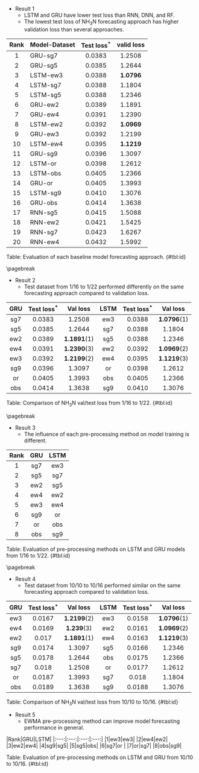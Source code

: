 * Result 1
    * LSTM and GRU have lower test loss than RNN, DNN, and RF.
    * The lowest test loss of NH$_{3}$N forecasting approach has higher validation loss than several approaches.

|Rank|Model-Dataset|Test loss$^{*}$|valid loss |
|:---:|:---|:---:|:---:|
|1|GRU-sg7|0.0383|1.2508|
|2|GRU-sg5|0.0385|1.2644|
|3|LSTM-ew3|0.0388|**1.0796**|
|4|LSTM-sg7|0.0388|1.1804|
|5|LSTM-sg5|0.0388|1.2346|
|6|GRU-ew2|0.0389|1.1891|
|7|GRU-ew4|0.0391|1.2390|
|8|LSTM-ew2|0.0392|**1.0969**|
|9|GRU-ew3|0.0392|1.2199|
|10|LSTM-ew4|0.0395|**1.1219**|
|11|GRU-sg9|0.0396|1.3097|
|12|LSTM-or|0.0398|1.2612|
|13|LSTM-obs|0.0405|1.2366|
|14|GRU-or|0.0405|1.3993|
|15|LSTM-sg9|0.0410|1.3076|
|16|GRU-obs|0.0414|1.3638|
|17|RNN-sg5|0.0415|1.5088|
|18|RNN-ew2|0.0421|1.5425|
|19|RNN-sg7|0.0423|1.6267|
|20|RNN-ew4|0.0432|1.5992|

Table: Evaluation of each baseline model forecasting approach. {#tbl:id}

\pagebreak

* Result 2
    * Test dataset from 1/16 to 1/22 performed differently on the same forecasting approach compared to validation loss.

|GRU|Test loss$^{*}$|Val loss |LSTM|Test loss$^{*}$|Val loss |
|:---:|:---:|:---:|:---:|:---:|:---:|
|sg7	  |0.0383|1.2508|    ew3|	 0.0388|**1.0796**(1)|
|sg5	  |0.0385|1.2644|    sg7|	 0.0388|1.1804|
|ew2	  |0.0389|**1.1891**(1)|    sg5|	 0.0388|1.2346|
|ew4	  |0.0391|**1.2390**(3)|    ew2|	 0.0392|**1.0969**(2)|
|ew3	  |0.0392|**1.2199**(2)|    ew4|	 0.0395|**1.1219**(3)|
|sg9	  |0.0396|1.3097|    or |    0.0398|1.2612|
|or	      |0.0405|1.3993|    obs|    0.0405|1.2366|
|obs	  |0.0414|1.3638|    sg9|	 0.0410|1.3076|

Table: Comparison of NH$_{3}$N val/test loss from 1/16 to 1/22. {#tbl:id}

\pagebreak

* Result 3
    * The influence of each pre-processing method on model training is different.

|Rank|GRU|LSTM|
|:---:|:---:|:---:|
|1|sg7|ew3|
|2|sg5|sg7|
|3|ew2|sg5|
|4|ew4|ew2|
|5|ew3|ew4|
|6|sg9|or |
|7|or|obs|
|8|obs|sg9|

Table: Evaluation of pre-processing methods on LSTM and GRU models from 1/16 to 1/22. {#tbl:id}

\pagebreak

* Result 4
    * Test dataset from 10/10 to 10/16 performed similar on the same forecasting approach compared to validation loss.

|GRU|Test loss$^{*}$|Val loss |LSTM|Test loss$^{*}$|Val loss |
|:---:|:---:|:---:|:---:|:---:|:---:|
|ew3|0.0167|**1.2199**(2)|ew3|0.0158|**1.0796**(1)|
|ew4|0.0169|**1.239**(3)|ew2|0.0161|**1.0969**(2)|
|ew2|0.017|**1.1891**(1)|ew4|0.0163|**1.1219**(3)|
|sg9|0.0174|1.3097|sg5|0.0166|1.2346|
|sg5|0.0178|1.2644|obs|0.0175|1.2366|
|sg7|0.018|1.2508|or|0.0177|1.2612|
|or|0.0187|1.3993|sg7|0.018|1.1804|
|obs|0.0189|1.3638|sg9|0.0188|1.3076|

Table: Comparison of NH$_{3}$N val/test loss from 10/10 to 10/16. {#tbl:id}

* Result 5
    * EWMA pre-processing method can improve model forecasting performance in general.

|Rank|GRU|LSTM|
|:---:|:---:|:---:|:---:|
|1|ew3|ew3|
|2|ew4|ew2|
|3|ew2|ew4|
|4|sg9|sg5|
|5|sg5|obs|
|6|sg7|or |
|7|or|sg7|
|8|obs|sg9|

Table: Evaluation of pre-processing methods on LSTM and GRU from 10/10 to 10/16. {#tbl:id}

